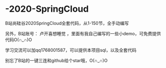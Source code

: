 # -2020-SpringCloud
B站尚硅谷2020SpringCloud全套代码，从1-150节，全手动编写

另外，B站账号： 卢开喜想睡觉 ，里面有我自己编写的一些小demo，可免费提供代码O(∩_∩)O

学习交流可以加qq1768001587，可以提供本项目sql，以及全套代码

别忘了B站的一键三连和github给个star哦，O(∩_∩)O
